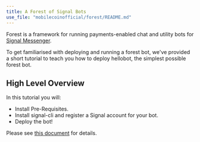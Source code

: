 ```yaml
---
title: A Forest of Signal Bots
use_file: "mobilecoinofficial/forest/README.md"
---
```

Forest is a framework for running payments-enabled chat and utility bots for [Signal Messenger](https://signal.org/en/).

To get familiarised with deploying and running a forest bot, we've provided a short tutorial to teach you how to deploy hellobot, the simplest possible forest bot.

## High Level Overview ##

In this tutorial you will:

 * Install Pre-Requisites.
 * Install signal-cli and register a Signal account for your bot.
 * Deploy the bot!

Please see [this document](https://github.com/mobilecoinofficial/forest/blob/main/README.md) for details.

